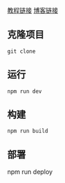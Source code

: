 [教程链接](https://blog.csdn.net/sherry_chan/article/details/99676320) 
[博客链接](https://smilechenjia.github.io/) 
## 克隆项目
```
git clone
```
## 运行
```
npm run dev
```
## 构建
```
npm run build
```
## 部署
npm run deploy
